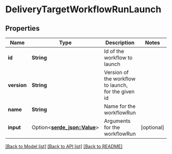 # DeliveryTargetWorkflowRunLaunch

## Properties

Name | Type | Description | Notes
------------ | ------------- | ------------- | -------------
**id** | **String** | Id of the workflow to launch | 
**version** | **String** | Version of the workflow to launch, for the given id | 
**name** | **String** | Name for the workflowRun | 
**input** | Option<[**serde_json::Value**](.md)> | Arguments for the workflowRun | [optional]

[[Back to Model list]](../README.md#documentation-for-models) [[Back to API list]](../README.md#documentation-for-api-endpoints) [[Back to README]](../README.md)


